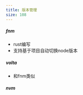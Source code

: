 ```yaml
---
title: 版本管理
size: 108
---
```

##### fnm

- rust编写
- 支持基于项目自动切换node版本

##### volta

- 和fnm类似

##### nvm

